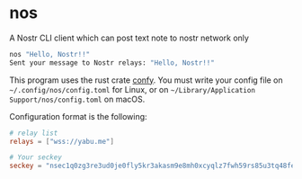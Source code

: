 # nos

A Nostr CLI client which can post text note to nostr network only

```sh
nos "Hello, Nostr!!"
Sent your message to Nostr relays: "Hello, Nostr!!"
```

This program uses the rust crate [confy](https://github.com/rust-cli/confy). You must write your config file on `~/.config/nos/config.toml` for Linux, or on `~/Library/Application Support/nos/config.toml` on macOS.

Configuration format is the following:

```toml
# relay list
relays = ["wss://yabu.me"]

# Your seckey
seckey = "nsec1q0zg3re3ud0je0fly5kr3akasm9e8mh0xcyqlz7fwh59rs85u3tq48fenu"
```
